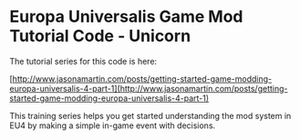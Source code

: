 # Europa Universalis Game Mod Tutorial Code - Unicorn

The tutorial series for this code is here:

[http://www.jasonamartin.com/posts/getting-started-game-modding-europa-universalis-4-part-1](http://www.jasonamartin.com/posts/getting-started-game-modding-europa-universalis-4-part-1)

This training series helps you get started understanding the mod system in EU4 by making a simple in-game event with decisions.

